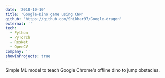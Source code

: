 ```yaml
---
date: '2018-10-10'
title: 'Google-Dino game using CNN'
github: 'https://github.com/Shikhar97/Google-dragon'
external: ''
tech:
  - Python
  - PyTorch
  - ResNet
  - OpenCV
company: ''
showInProjects: true
---
```


Simple ML model to teach Google Chrome's offline dino to jump obstacles.